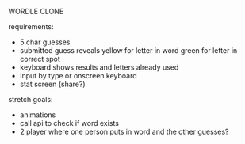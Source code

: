 WORDLE CLONE

requirements:
- 5 char guesses
- submitted guess reveals yellow for letter in word green for letter in correct spot
- keyboard shows results and letters already used
- input by type or onscreen keyboard
- stat screen (share?)

stretch goals:
 - animations
 - call api to check if word exists
 - 2 player where one person puts in word and the other guesses?